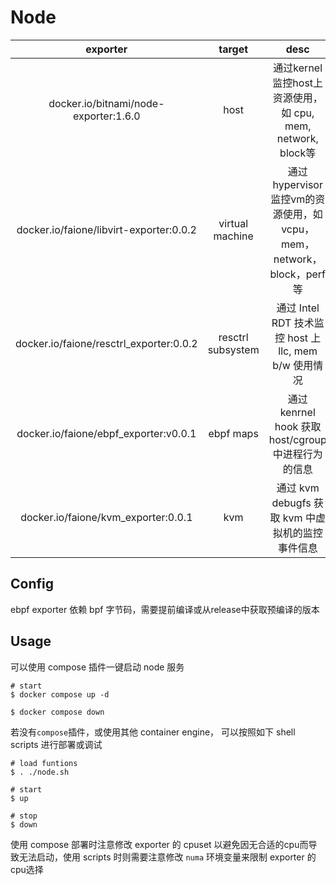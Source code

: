 # Node

|     exporter     |      target       |                                 desc                                  |
| :--------------: | :---------------: | :-------------------------------------------------------------------: |
|  docker.io/bitnami/node-exporter:1.6.0   |       host        |      通过kernel监控host上资源使用，如 cpu, mem, network, block等      |
| docker.io/faione/libvirt-exporter:0.0.2 |  virtual machine  | 通过hypervisor监控vm的资源使用，如 vcpu，mem，network，block，perf 等 |
| docker.io/faione/resctrl_exporter:0.0.2 | resctrl subsystem |         通过 Intel RDT 技术监控 host 上llc, mem b/w 使用情况          |
|  docker.io/faione/ebpf_exporter:v0.0.1   |     ebpf maps     |           通过 kenrnel hook 获取host/cgroup中进程行为的信息           |
|  docker.io/faione/kvm_exporter:0.0.1   |     kvm     |           通过 kvm debugfs 获取 kvm 中虚拟机的监控事件信息           |

## Config

ebpf exporter 依赖 bpf 字节码，需要提前编译或从release中获取预编译的版本

## Usage

可以使用 compose 插件一键启动 node 服务

```shell
# start
$ docker compose up -d

$ docker compose down 
```

若没有`compose`插件，或使用其他 container engine， 可以按照如下 shell scripts 进行部署或调试

```shell
# load funtions
$ . ./node.sh

# start
$ up

# stop
$ down
```

使用 compose 部署时注意修改 exporter 的 cpuset 以避免因无合适的cpu而导致无法启动，使用 scripts 时则需要注意修改 `numa` 环境变量来限制 exporter 的cpu选择